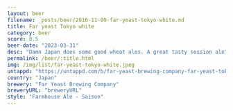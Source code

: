 ```yaml
---
layout: beer
filename: _posts/beer/2016-11-09-far-yeast-tokyo-white.md
title: Far yeast Tokyo white
category: beer
score: 8.5
beer-date: "2023-03-31"
desc: "Damn Japan does some good wheat ales. A great tasty session ale"
permalink: /beer/:title.html
img: /img/list/far-yeast-tokyo-white.jpeg
untappd: "https://untappd.com/b/far-yeast-brewing-company-far-yeast-tokyo-white/690985"
country: "Japan"
brewery: "Far Yeast Brewing Company"
breweryURL: "breweryURL"
style: "Farmhouse Ale - Saison"
---
```

